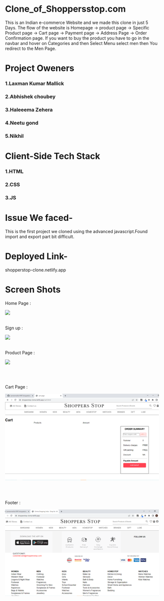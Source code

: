 # Clone_of_Shoppersstop.com
This is an Indian e-commerce Website and we made this clone in just 5 Days. The flow of the website is Homepage -> product page -> Specific Product page -> Cart page -> Payment page -> Address Page -> Order Confirmation page. If you want to buy the product you have to go in the navbar and hover on Categories and then Select Menu select men then You redirect to the Men Page.

# Project Oweners 
<h3>1.Laxman Kumar Mallick</h3>
<h3>2.Abhishek choubey</h3>
<h3>3.Haleeema Zehera</h3>
<h3>4.Neetu gond</h3>
<h3>5.Nikhil</h3>

# Client-Side Tech Stack
<h3>1.HTML</h3>
<h3>2.CSS</h3>
<h3>3.JS</h3>




# Issue We faced-
This is the first project we cloned using the advanced javascript.Found import and export part bit difficult.


# Deployed Link-
shopperstop-clone.netlify.app





# Screen Shots
<p>Home Page :</p>
<img src="https://github.com/Laxmanmallick1997/shoppetstop-clone-web/blob/master/screenshots/homepage.png?raw=true">
<br><br>
<p>Sign up :</p>
<img src="https://github.com/Laxmanmallick1997/shoppetstop-clone-web/blob/master/screenshots/signup.png?raw=true">
<br><br>


<p>Product Page :</p>
<img src="https://github.com/Laxmanmallick1997/shoppetstop-clone-web/blob/master/screenshots/productpage1.png?raw=true">

<br><br>

<p>Cart Page :</p>
<img src="https://github.com/Laxmanmallick1997/shoppersStop-backend-clone/blob/master/screenshots/cart.png?raw=true">

<br><br>

<p>Footer :</p>
<img src="https://github.com/Laxmanmallick1997/shoppersStop-backend-clone/blob/master/screenshots/footer.png?raw=true">




 
